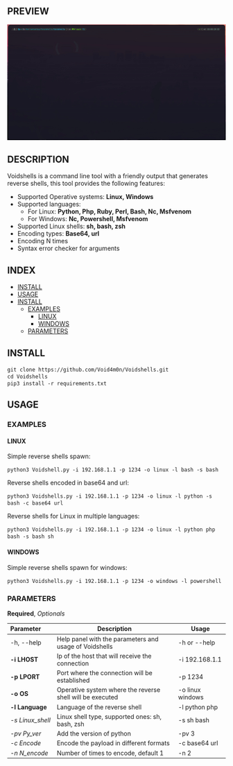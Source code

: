 ## PREVIEW

![](/Gif_for_readme/Voidshells.gif)

## DESCRIPTION
Voidshells is a command line tool with a friendly output that generates reverse shells, this tool provides the following features:

- Supported Operative systems: **Linux, Windows**
- Supported languages:
    - For Linux:   **Python, Php, Ruby, Perl, Bash, Nc, Msfvenom**
    - For Windows: **Nc,  Powershell, Msfvenom**
- Supported Linux shells: **sh, bash, zsh**
- Encoding types: **Base64, url**
- Encoding N times
- Syntax error checker for arguments

## INDEX

- [INSTALL](#install)
- [USAGE](#usage)
- [INSTALL](#install)
	- [EXAMPLES](#examples)
		- [LINUX](#Linux)
		- [WINDOWS](#windows)
	- [PARAMETERS](#parameters)

## INSTALL
```
git clone https://github.com/Void4m0n/Voidshells.git
cd Voidshells
pip3 install -r requirements.txt
```

## USAGE

### EXAMPLES

#### LINUX

Simple reverse shells spawn:

```
python3 Voidshell.py -i 192.168.1.1 -p 1234 -o linux -l bash -s bash
```

Reverse shells encoded in base64 and url:

```
python3 Voidshells.py -i 192.168.1.1 -p 1234 -o linux -l python -s bash -c base64 url
```

Reverse shells for Linux in multiple languages:

```
python3 Voidshells.py -i 192.168.1.1 -p 1234 -o linux -l python php bash -s bash sh
```

#### WINDOWS

Simple reverse shells spawn for windows:

```
python3 Voidshells.py -i 192.168.1.1 -p 1234 -o windows -l powershell
```

### PARAMETERS
**Required**, *Optionals*

|Parameter&nbsp;&nbsp;&nbsp;&nbsp;&nbsp;&nbsp;|Description|Usage|
|---------|-----------|-----|
|-h, --help|Help panel with the parameters and usage of Voidshells|-h or --help|
|**-i LHOST**| Ip of the host that will receive the connection|-i 192.168.1.1|
|**-p LPORT**|Port where the connection will be established|-p 1234| 
|**-o OS**|Operative system where the reverse shell will be executed|-o linux windows|
|**-l Language**|Language of the reverse shell|-l python php|
|*-s Linux_shell*|Linux shell type, supported ones: sh, bash, zsh |-s sh bash|
|*-pv Py_ver*|Add the version of python|-pv 3|
|*-c Encode*|Encode the payload in different formats|-c base64 url|
|*-n  N_encode* |Number of times to encode, default 1|-n 2|



 
